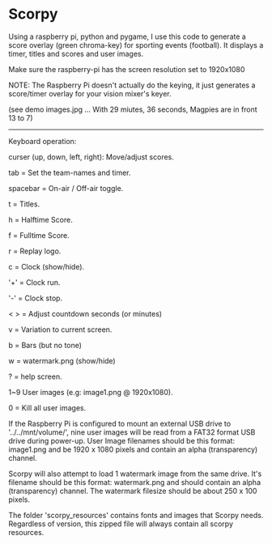# Scorpy

Using a raspberry pi, python and pygame, I use this code to generate a score overlay (green chroma-key) for sporting events (football). It displays a timer, titles and scores and user images.

Make sure the raspberry-pi has the screen resolution set to 1920x1080

NOTE: The Raspberry Pi doesn't actually do the keying, it just generates a score/timer overlay for your vision mixer's keyer.

(see demo images.jpg   ... With 29 miutes, 36 seconds, Magpies are in front 13 to 7)

___________________________________
Keyboard operation:

curser (up, down, left, right): Move/adjust scores.

tab = Set the team-names and timer.

spacebar = On-air / Off-air toggle.

t = Titles.

h = Halftime Score.

f = Fulltime Score.

r = Replay logo.

c = Clock (show/hide).

'+' = Clock run.

'-' = Clock stop.

<  > = Adjust countdown seconds (or minutes)

v = Variation to current screen.

b = Bars (but no tone)

w = watermark.png (show/hide)

? = help screen.

1~9 User images (e.g:  image1.png @ 1920x1080).

0 = Kill all user images.

If the Raspberry Pi is configured to mount an external
USB drive to '../../mnt/volume/', nine user images will be
read from a FAT32 format USB drive during power-up.
User Image filenames should be this format:  image1.png
and be 1920 x 1080 pixels and contain an alpha (transparency) channel.

Scorpy will also attempt to load 1 watermark image from the same drive.
It's filename should be this format:  watermark.png
and should contain an alpha (transparency) channel.
The watermark filesize should be about 250 x 100 pixels.


The folder 'scorpy_resources' contains fonts and images that Scorpy needs. Regardless of version, this zipped file will always contain all scorpy resources.


